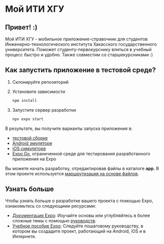 # Мой ИТИ ХГУ

## Привет! :)
Мой ИТИ ХГУ - мобильное приложение-справочник для студентов Инженерно-технологического института Хакасского государственного университета. Поможет студенту-первокурснику влиться в учебный процесс быстро и удобно. Также совместим со старшекурсниками :)

## Как запустить приложение в тестовой среде?

1. Склонируйте репозиторий

2. Установите зависимости

   ```bash
   npm install
   ```

3. Запустите сервер разработки

   ```bash
   npx expo start
   ```

В результате, вы получите варианты запуска приложения в:

- [тестовой сборке](https://docs.expo.dev/develop/development-builds/introduction/)
- [Android эмуляторе](https://docs.expo.dev/workflow/android-studio-emulator/)
- [iOS симуляторе](https://docs.expo.dev/workflow/ios-simulator/)
- [Expo Go](https://expo.dev/go), ограниченной среде для тестирования разработанного приложения на Expo

Вы можете начать разработку, отредактировав файлы в каталоге **app**. В этом проекте используется [маршрутизация на основе файлов](https://docs.expo.dev/router/introduction).

## Узнать больше
 
Чтобы узнать больше о разработке вашего проекта с помощью Expo, ознакомьтесь со следующими ресурсами:

- [Документация Expo](https://docs.expo.dev/): Изучайте основы или углубляйтесь в более сложные темы с помощью [руководств](https://docs.expo.dev/guides).
- [Учебное пособие Expo](https://docs.expo.dev/tutorial/introduction/): Следуйте пошаговому руководству, в котором вы создадите проект, работающий на Android, iOS и в Интернете.
